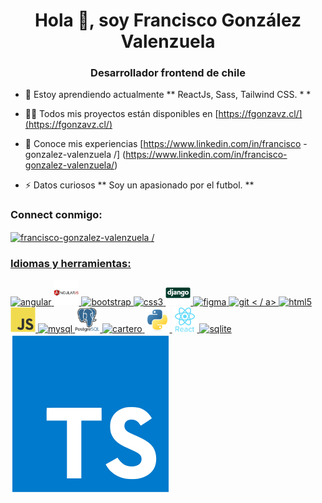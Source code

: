 <h1 align = "center"> Hola 👋, soy Francisco González Valenzuela </h1>
<h3 align = "center"> Desarrollador frontend de chile </h3>

- 🌱 Estoy aprendiendo actualmente ** ReactJs, Sass, Tailwind CSS. * *

- 👨‍💻 Todos mis proyectos están disponibles en [https://fgonzavz.cl/](https://fgonzavz.cl/)

- 📄 Conoce mis experiencias [https://www.linkedin.com/in/francisco -gonzalez-valenzuela /] (https://www.linkedin.com/in/francisco-gonzalez-valenzuela/)

- ⚡ Datos curiosos ** Soy un apasionado por el futbol. **

<h3 align = "left"> Connect conmigo: </h3>
<p align = "left">
<a href="https://linkedin.com/in/francisco-gonzalez-valenzuela/" target="blank"> <img align = "center" src = "https://raw.githubusercontent.com/rahuldkjain/ github-profile-readme-generator / master / src / images / icons / Social / linked-in-alt.svg "alt =" francisco-gonzalez-valenzuela / "height =" 30 "width =" 40 "/> </ a>
</p>

<h3 align = "left"> Idiomas y herramientas: </h3>
<p align = "left"> <a href="https://angular.io" target="_blank" rel="noreferrer"> <img src = "https://angular.io/assets/images/logos /angular/angular.svg "alt =" angular "width =" 40 "height =" 40 "/> </a> <a href =" https://angular.io "target =" _ blank "rel =" noreferrer "> <img src =" https://raw.githubusercontent.com/devicons/devicon/master/icons/angularjs/angularjs-original-wordmark.svg "alt =" angularjs "width =" 40 "height =" 40 " /> </a> <a href="https://getbootstrap.com" target="_blank" rel="noreferrer"> <img src = "https: //raw.githubusercontent.com / devicons / devicon / master / icons / bootstrap / bootstrap-plain-wordmark.svg "alt =" bootstrap "width =" 40 "height =" 40 "/> </a> <a href =" https: // www.w3schools.com/css/ "target =" _ blank "rel =" noreferrer "> <img src =" https://raw.githubusercontent.com/devicons/devicon/master/icons/css3/css3-original-wordmark .svg "alt =" css3 "width =" 40 "height =" 40 "/> </a> <a href =" https://www.djangoproject.com/ "target =" _ blank "rel =" noreferrer " > <img src = "https://raw.githubusercontent.com/devicons/devicon/master/icons/django/django-original.svg" alt = "django" width = "40" height = "40" /> </ a> <a href="https://www.figma.com/" target="_blank" rel="noreferrer"> <img src = "https://www.vectorlogo.zone/logos/figma/figma -icon.svg "alt =" figma "width =" 40 "height =" 40 "/> </a> <a href =" https://git-scm.com/ "target =" _ blank "rel =" noreferrer "> <img src =" https://www.vectorlogo.zone/logos/git-scm/git-scm-icon.svg "alt =" git "width =" 40 "height =" 40 "/> < / a> <a href="https://www.w3.org/html/" target="_blank" rel="noreferrer"> <img src = "https://raw.githubusercontent.com/devicons/devicon /master/icons/html5/html5-original-wordmark.svg "alt = "html5" width = "40" height = "40" /> </a> <a href = "https://developer.mozilla.org/en-US/docs/Web/JavaScript" target = "_ en blanco "rel =" noreferrer "> <img src =" https://raw.githubusercontent.com/devicons/devicon/master/icons/javascript/javascript-original.svg "alt =" javascript "width =" 40 "height = "40" /> </a> <a href="https://www.mysql.com/" target="_blank" rel="noreferrer"> <img src = "https://raw.githubusercontent.com /devicons/devicon/master/icons/mysql/mysql-original-wordmark.svg "alt =" mysql "width =" 40 "height =" 40 "/> </a> <a href =" https: // www .postgresql.org "target =" _ blank "rel =" noreferrer "> <img src =" https://raw.githubusercontent.com/devicons/devicon/master/icons/postgresql/postgresql-original-wordmark.svg "alt = "postgresql" width = "40" height = "40" /> </a> <a href="https://postman.com" target="_blank" rel="noreferrer"> <img src = "https: //www.vectorlogo.zone/logos/getpostman/getpostman-icon.svg "alt =" cartero "width =" 40 "height =" 40 "/> </a> <a href =" https: // www. python.org "target =" _ blank "rel =" noreferrer "> <img src =" https://raw.githubusercontent.com/devicons/devicon/master/icons/python/python-original.svg "alt =" python "width =" 40 "height =" 40 "/> </a> <a href="https://reactjs.org/" target="_blank" rel="noreferrer"> <img src = "https://raw.githubusercontent.com/devicons/devicon/master/icons/react/react-original-wordmark.svg" alt = "react" width = "40" height = "40" /> </ a> <a href="https://www.sqlite.org/" target="_blank" rel="noreferrer"> <img src = "https://www.vectorlogo.zone/logos/sqlite/sqlite- icon.svg "alt =" sqlite "width =" 40 "height =" 40 "/> </a> <a href =" https://www.typescriptlang.org/ "target =" _ blank "rel ="noreferrer "> <img src =" https://raw.githubusercontent.com/devicons/devicon/master/icons/typescript/typescript-original.svg "alt =" mecanografiado "ancho =" 40 "alto =" 40 "/ > </a> </p>
